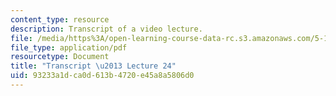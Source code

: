 ```yaml
---
content_type: resource
description: Transcript of a video lecture.
file: /media/https%3A/open-learning-course-data-rc.s3.amazonaws.com/5-111-principles-of-chemical-science-fall-2008/93233a1dca0d613b4720e45a8a5806d0_5-111F08-L24.pdf
file_type: application/pdf
resourcetype: Document
title: "Transcript \u2013 Lecture 24"
uid: 93233a1d-ca0d-613b-4720-e45a8a5806d0
---
```

